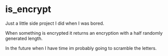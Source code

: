 # is_encrypt
Just a little side project I did when I was bored.

When something is encrypted it returns an encryption with a half randomly generated length.

In the future when I have time im probably going to scramble the letters.

